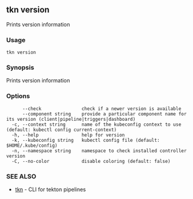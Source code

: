 ## tkn version

Prints version information

### Usage

```
tkn version
```

### Synopsis

Prints version information

### Options

```
      --check               check if a newer version is available
      --component string    provide a particular component name for its version (client|pipeline|triggers|dashboard)
  -c, --context string      name of the kubeconfig context to use (default: kubectl config current-context)
  -h, --help                help for version
  -k, --kubeconfig string   kubectl config file (default: $HOME/.kube/config)
  -n, --namespace string    namespace to check installed controller version
  -C, --no-color            disable coloring (default: false)
```

### SEE ALSO

* [tkn](tkn.md)	 - CLI for tekton pipelines

